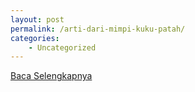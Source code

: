 ```yaml
---
layout: post
permalink: /arti-dari-mimpi-kuku-patah/
categories:
    - Uncategorized
---
```


[Baca Selengkapnya](/06)